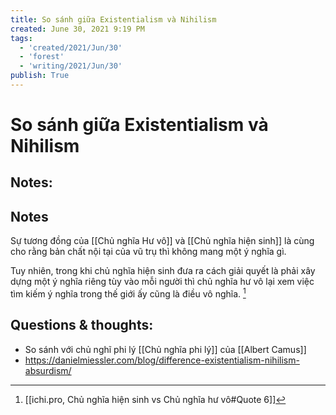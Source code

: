 ```yaml
---
title: So sánh giữa Existentialism và Nihilism
created: June 30, 2021 9:19 PM
tags:
  - 'created/2021/Jun/30'
  - 'forest'
  - 'writing/2021/Jun/30'
publish: True
---
```

# So sánh giữa Existentialism và Nihilism

## Notes:

## Notes
Sự tương đồng của [[Chủ nghĩa Hư vô]] và [[Chủ nghĩa hiện sinh]] là cùng cho rằng bản chất nội tại của vũ trụ thì không mang một ý nghĩa gì. 

Tuy nhiên, trong khi chủ nghĩa hiện sinh đưa ra cách giải quyết là phải xây dựng một ý nghĩa riêng tùy vào mỗi người thì chủ nghĩa hư vô lại xem việc tìm kiếm ý nghĩa trong thế giới ấy cũng là điều vô nghĩa. [^1]

## Questions & thoughts:
- So sánh với chủ nghĩ phi lý [[Chủ nghĩa phi lý]] của [[Albert Camus]]
- https://danielmiessler.com/blog/difference-existentialism-nihilism-absurdism/

[^1]:[[ichi.pro, Chủ nghĩa hiện sinh vs Chủ nghĩa hư vô#Quote 6]]
